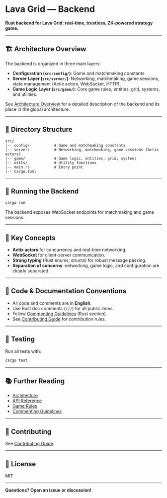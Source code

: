 # Lava Grid — Backend

**Rust backend for Lava Grid: real-time, trustless, ZK-powered strategy game.**

---

## 🏗️ Architecture Overview

The backend is organized in three main layers:

- **Configuration (`src/config/`)**: Game and matchmaking constants.
- **Server Layer (`src/server/`)**: Networking, matchmaking, game sessions, state management (Actix actors, WebSocket, HTTP).
- **Game Logic Layer (`src/game/`)**: Core game rules, entities, grid, systems, and utilities.

See [Architecture Overview](../docs/ARCHITECTURE.md) for a detailed description of the backend and its place in the global architecture.

---

## 📂 Directory Structure

```
src/
|-- config/           # Game and matchmaking constants
|-- server/           # Networking, matchmaking, game sessions (Actix actors)
|-- game/             # Game logic, entities, grid, systems
|-- utils/            # Utility functions
|-- main.rs           # Entry point
|-- Cargo.toml
```

---

## 🚀 Running the Backend

```bash
cargo run
```

The backend exposes WebSocket endpoints for matchmaking and game sessions.

---

## 🧩 Key Concepts

- **Actix actors** for concurrency and real-time networking.
- **WebSocket** for client-server communication.
- **Strong typing** (Rust enums, structs) for robust message passing.
- **Separation of concerns**: networking, game logic, and configuration are clearly separated.

---

## 📝 Code & Documentation Conventions

- All code and comments are in **English**.
- Use Rust doc comments (`///`) for all public items.
- Follow [Commenting Guidelines](../docs/COMMENTING_GUIDELINES.md) (Rust section).
- See [Contributing Guide](../CONTRIBUTING.md) for contribution rules.

---

## 🧪 Testing

Run all tests with:

```bash
cargo test
```

---

## 📚 Further Reading

- [Architecture](../docs/ARCHITECTURE.md)
- [API Reference](../docs/API.md)
- [Game Rules](../docs/GAME_RULES.md)
- [Commenting Guidelines](../docs/COMMENTING_GUIDELINES.md)

---

## 🤝 Contributing

See [Contributing Guide](../CONTRIBUTING.md).

---

## 📜 License

MIT

---

**Questions? Open an issue or discussion!**
